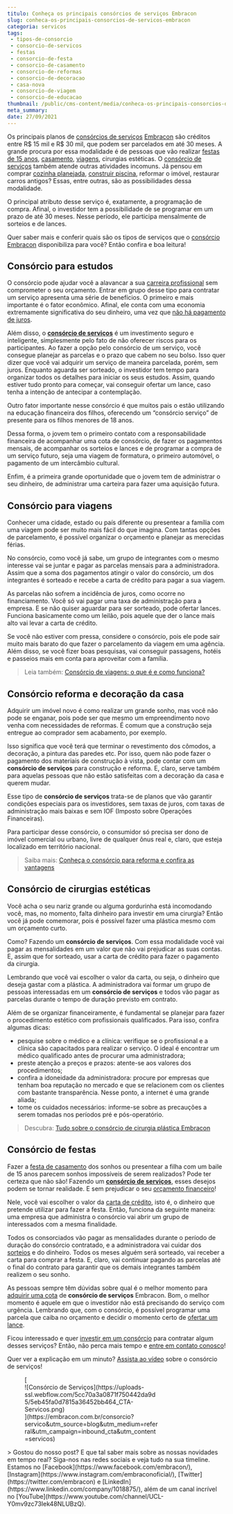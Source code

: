 ```yaml
---
titulo: Conheça os principais consórcios de serviços Embracon
slug: conheca-os-principais-consorcios-de-servicos-embracon
categoria: servicos
tags:
 - tipos-de-consorcio
 - consorcio-de-servicos
 - festas
 - consorcio-de-festa
 - consorcio-de-casamento
 - consorcio-de-reformas
 - consorcio-de-decoracao
 - casa-nova
 - consorcio-de-viagem
 - consorcio-de-educacao
thumbnail: /public/cms-content/media/conheca-os-principais-consorcios-de-servicos-embracon.jpg
meta_summary: 
date: 27/09/2021
---
```

Os principais planos de [consórcios de serviços](https://www.embracon.com.br/consorcio-servicos) [Embracon](https://www.embracon.com.br/a-embracon) são créditos entre R$ 15 mil e R$ 30 mil, que podem ser parcelados em até 30 meses. A grande procura por essa modalidade é de pessoas que vão realizar [festas de 15 anos](https://www.embracon.com.br/blog/voce-conhece-o-consorcio-de-festas-embracon-veja-como-funciona), [casamento](https://www.embracon.com.br/blog/consorcio-de-casamento-saiba-como-funciona), [viagens](https://www.embracon.com.br/blog/consorcio-de-viagens-o-que-e-e-como-funciona), cirurgias estéticas. O [consórcio de serviços](https://www.embracon.com.br/consorcio-servicos) também atende outras atividades incomuns. Já pensou em comprar [cozinha planejada](https://www.embracon.com.br/blog/como-ter-uma-cozinha-funcional-em-casa), [construir piscina](https://www.embracon.com.br/blog/afinal-vale-a-pena-ter-uma-piscina-em-casa-confira-os-pros-e-contras), reformar o imóvel, restaurar carros antigos? Essas, entre outras, são as possibilidades dessa modalidade.

O principal atributo desse serviço é, exatamente, a programação de compra. Afinal, o investidor tem a possibilidade de se programar em um prazo de até 30 meses. Nesse período, ele participa mensalmente de sorteios e de lances.

Quer saber mais e conferir quais são os tipos de serviços que o [consórcio Embracon](https://www.embracon.com.br/a-embracon) disponibiliza para você? Então confira e boa leitura!

Consórcio para estudos
----------------------

O consórcio pode ajudar você a alavancar a sua [carreira profissional](https://www.embracon.com.br/blog/quais-carreiras-estarao-em-alta-nos-proximos-anos-descubra-aqui) sem comprometer o seu orçamento. Entrar em grupo desse tipo para contratar um serviço apresenta uma série de benefícios. O primeiro e mais importante é o fator econômico. Afinal, ele conta com uma economia extremamente significativa do seu dinheiro, uma vez que [não há pagamento de juros](https://www.embracon.com.br/blog/consorcio-nao-tem-juros-entenda).

Além disso, o [**consórcio de serviços**](https://www.embracon.com.br/consorcio-servicos) é um investimento seguro e inteligente, simplesmente pelo fato de não oferecer riscos para os participantes. Ao fazer a opção pelo consórcio de um serviço, você consegue planejar as parcelas e o prazo que cabem no seu bolso. Isso quer dizer que você vai adquirir um serviço de maneira parcelada, porém, sem juros. Enquanto aguarda ser sorteado, o investidor tem tempo para organizar todos os detalhes para iniciar os seus estudos. Assim, quando estiver tudo pronto para começar, vai conseguir ofertar um lance, caso tenha a intenção de antecipar a contemplação.

Outro fator importante nesse consórcio é que muitos pais o estão utilizando na educação financeira dos filhos, oferecendo um “consórcio serviço” de presente para os filhos menores de 18 anos.

Dessa forma, o jovem tem o primeiro contato com a responsabilidade financeira de acompanhar uma cota de consórcio, de fazer os pagamentos mensais, de acompanhar os sorteios e lances e de programar a compra de um serviço futuro, seja uma viagem de formatura, o primeiro automóvel, o pagamento de um intercâmbio cultural.

Enfim, é a primeira grande oportunidade que o jovem tem de administrar o seu dinheiro, de administrar uma carteira para fazer uma aquisição futura.

Consórcio para viagens
----------------------

Conhecer uma cidade, estado ou país diferente ou presentear a família com uma viagem pode ser muito mais fácil do que imagina. Com tantas opções de parcelamento, é possível organizar o orçamento e planejar as merecidas férias.

No consórcio, como você já sabe, um grupo de integrantes com o mesmo interesse vai se juntar e pagar as parcelas mensais para a administradora. Assim que a soma dos pagamentos atingir o valor do consórcio, um dos integrantes é sorteado e recebe a carta de crédito para pagar a sua viagem.

As parcelas não sofrem a incidência de juros, como ocorre no financiamento. Você só vai pagar uma taxa de administração para a empresa. E se não quiser aguardar para ser sorteado, pode ofertar lances. Funciona basicamente como um leilão, pois aquele que der o lance mais alto vai levar a carta de crédito.

Se você não estiver com pressa, considere o consórcio, pois ele pode sair muito mais barato do que fazer o parcelamento da viagem em uma agência. Além disso, se você fizer boas pesquisas, vai conseguir passagens, hotéis e passeios mais em conta para aproveitar com a família.

> Leia também: [Consórcio de viagens: o que é e como funciona?](https://www.embracon.com.br/blog/consorcio-de-viagens-o-que-e-e-como-funciona)

Consórcio reforma e decoração da casa
-------------------------------------

Adquirir um imóvel novo é como realizar um grande sonho, mas você não pode se enganar, pois pode ser que mesmo um empreendimento novo venha com necessidades de reformas. É comum que a construção seja entregue ao comprador sem acabamento, por exemplo.

Isso significa que você terá que terminar o revestimento dos cômodos, a decoração, a pintura das paredes etc. Por isso, quem não pode fazer o pagamento dos materiais de construção à vista, pode contar com um **consórcio de serviços** para construção e reforma. E, claro, serve também para aquelas pessoas que não estão satisfeitas com a decoração da casa e querem mudar.

Esse tipo de **consórcio de serviços** trata-se de planos que vão garantir condições especiais para os investidores, sem taxas de juros, com taxas de administração mais baixas e sem IOF (Imposto sobre Operações Financeiras).

Para participar desse consórcio, o consumidor só precisa ser dono de imóvel comercial ou urbano, livre de qualquer ônus real e, claro, que esteja localizado em território nacional.

> Saiba mais: [Conheça o consórcio para reforma e confira as vantagens](https://www.embracon.com.br/blog/conheca-o-consorcio-para-reforma-e-confira-as-vantagens)

Consórcio de cirurgias estéticas
--------------------------------

Você acha o seu nariz grande ou alguma gordurinha está incomodando você, mas, no momento, falta dinheiro para investir em uma cirurgia? Então você já pode comemorar, pois é possível fazer uma plástica mesmo com um orçamento curto.

Como? Fazendo um **consórcio de serviços**. Com essa modalidade você vai pagar as mensalidades em um valor que não vai prejudicar as suas contas. E, assim que for sorteado, usar a carta de crédito para fazer o pagamento da cirurgia.

Lembrando que você vai escolher o valor da carta, ou seja, o dinheiro que deseja gastar com a plástica. A administradora vai formar um grupo de pessoas interessadas em um **consórcio de serviços** e todos vão pagar as parcelas durante o tempo de duração previsto em contrato.

Além de se organizar financeiramente, é fundamental se planejar para fazer o procedimento estético com profissionais qualificados. Para isso, confira algumas dicas:

- pesquise sobre o médico e a clínica: verifique se o profissional e a clínica são capacitados para realizar o serviço. O ideal é encontrar um médico qualificado antes de procurar uma administradora;
- preste atenção a preços e prazos: atente-se aos valores dos procedimentos;
- confira a idoneidade da administradora: procure por empresas que tenham boa reputação no mercado e que se relacionem com os clientes com bastante transparência. Nesse ponto, a internet é uma grande aliada;
- tome os cuidados necessários: informe-se sobre as precauções a serem tomadas nos períodos pré e pós-operatório.

> Descubra: [Tudo sobre o consórcio de cirurgia plástica Embracon](https://www.embracon.com.br/blog/tudo-sobre-o-consorcio-de-cirurgia-plastica-embracon)

Consórcio de festas
-------------------

Fazer a [festa de casamento](https://www.embracon.com.br/blog/consorcio-de-casamento-saiba-como-funciona) dos sonhos ou presentear a filha com um baile de 15 anos parecem sonhos impossíveis de serem realizados? Pode ter certeza que não são! Fazendo um [**consórcio de serviços**](https://www.embracon.com.br/blog/entenda-como-funciona-um-consorcio-para-festas), esses desejos podem se tornar realidade. E sem prejudicar o seu [orçamento financeiro](https://www.embracon.com.br/blog/planejamento-financeiro-um-guia-para-as-financas-nao-sairem-de-controle)!

Nele, você vai escolher o valor da [carta de crédito](https://www.embracon.com.br/blog/o-que-voce-precisa-saber-sobre-a-carta-de-credito-de-consorcios), isto é, o dinheiro que pretende utilizar para fazer a festa. Então, funciona da seguinte maneira: uma empresa que administra o consórcio vai abrir um grupo de interessados com a mesma finalidade.

Todos os consorciados vão pagar as mensalidades durante o período de duração do consórcio contratado, e a administradora vai cuidar dos [sorteios](https://www.embracon.com.br/conhecaoconsorcio/como-sao-realizados-os-sorteios-nas-assembleias) e do dinheiro. Todos os meses alguém será sorteado, vai receber a carta para comprar a festa. E, claro, vai continuar pagando as parcelas até o final do contrato para garantir que os demais integrantes também realizem o seu sonho.

As pessoas sempre têm dúvidas sobre qual é o melhor momento para [adquirir uma cota](https://www.embracon.com.br/conhecaoconsorcio/como-adquirir-uma-cota-de-consorcio) de **consórcio de serviços** Embracon. Bom, o melhor momento é aquele em que o investidor não está precisando do serviço com urgência. Lembrando que, com o consórcio, é possível programar uma parcela que caiba no orçamento e decidir o momento certo de [ofertar um lance](https://www.embracon.com.br/conhecaoconsorcio/como-ofertar-um-lance).

Ficou interessado e quer [investir em um consórcio](https://www.embracon.com.br/blog/8-motivos-que-comprovam-que-consorcio-e-investimento) para contratar algum desses serviços? Então, não perca mais tempo e [entre em contato conosco](https://www.embracon.com.br/)!

Quer ver a explicação em um minuto? [Assista ao vídeo](https://www.youtube.com/watch?v=-FO8uWuI4xY) sobre o consórcio de serviços!

<figure class="w-richtext-figure-type-image w-richtext-align-center" style="max-width:310px">[<div>![Consórcio de Serviços](https://uploads-ssl.webflow.com/5cc70a3a0871f750442da9d5/5eb45fa0d7815a36452bb464_CTA-Servicos.png)</div>](https://embracon.com.br/consorcio?servico&utm_source=blog&utm_medium=referral&utm_campaign=inbound_cta&utm_content=servicos)</figure>> Gostou do nosso post? E que tal saber mais sobre as nossas novidades em tempo real? Siga-nos nas redes sociais e veja tudo na sua timeline. Estamos no [Facebook](https://www.facebook.com/embracon/), [Instagram](https://www.instagram.com/embraconoficial/), [Twitter](https://twitter.com/embracon) e [LinkedIn](https://www.linkedin.com/company/1018875/), além de um canal incrível no [YouTube](https://www.youtube.com/channel/UCL-Y0mv9zc73Iek48NLUBzQ).
